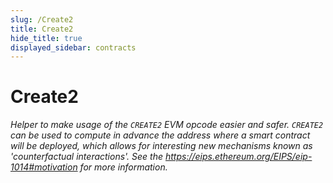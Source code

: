 ```yaml
---
slug: /Create2
title: Create2
hide_title: true
displayed_sidebar: contracts
---
```


# Create2

_Helper to make usage of the `CREATE2` EVM opcode easier and safer. `CREATE2` can be used to compute in advance the address where a smart contract will be deployed, which allows for interesting new mechanisms known as &#39;counterfactual interactions&#39;. See the https://eips.ethereum.org/EIPS/eip-1014#motivation for more information._
